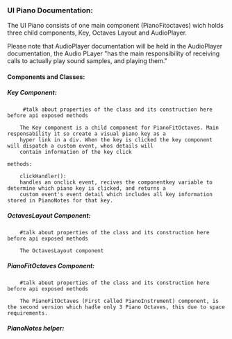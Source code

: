 ### UI Piano Documentation:

The UI Piano consists of one main component (PianoFitoctaves) wich holds three child components, Key, Octaves Layout and AudioPlayer.

Please note that AudioPlayer documentation will be held in the AudioPlayer documentation, the Audio PLayer "has the main responsibility of receiving calls to actually play sound samples, and playing them."

#### Components and Classes:


##### Key Component:
		
		 #talk about properties of the class and its construction here before api exposed methods
		
		The Key component is a child component for PianoFitOctaves. Main responsability it so create a visual piano key as a 
		hyper link in a div. When the key is clicked the key component will dispatch a custom event, whos details will 
		contain information of the key click
    
    methods: 
    
    	clickHandler():  
		handles an onclick event, recives the componentkey variable to determine which piano key is clicked, and returns a 
		custom event's event detail which includes all key information stored in PianoNotes for that key.
    
  ##### OctavesLayout Component:
		
		#talk about properties of the class and its construction here before api exposed methods
		
		The OctavesLayout component 
    
  ##### PianoFitOctaves Component:
		
		#talk about properties of the class and its construction here before api exposed methods
		
		The PianoFitOctaves (First called PianoInstrument) component, is the second version which hadle only 3 Piano Octaves, this due to space requirements. 
    
  ##### PianoNotes helper:
